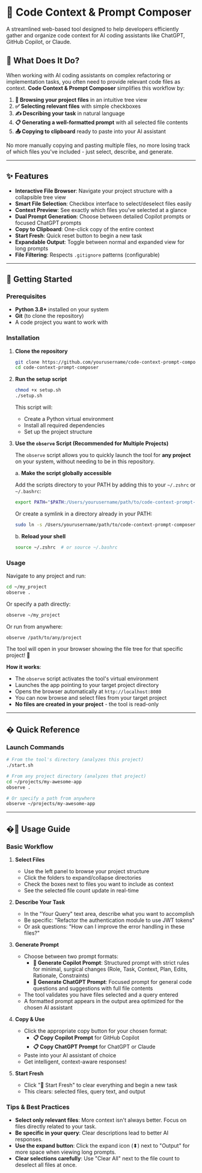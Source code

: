 # 🧠 Code Context & Prompt Composer

A streamlined web-based tool designed to help developers efficiently gather and organize code context for AI coding assistants like ChatGPT, GitHub Copilot, or Claude.

## 🎯 What Does It Do?

When working with AI coding assistants on complex refactoring or implementation tasks, you often need to provide relevant code files as context. **Code Context & Prompt Composer** simplifies this workflow by:

1. **📂 Browsing your project files** in an intuitive tree view
2. **✅ Selecting relevant files** with simple checkboxes
3. **✍️ Describing your task** in natural language
4. **📋 Generating a well-formatted prompt** with all selected file contents
5. **📤 Copying to clipboard** ready to paste into your AI assistant

No more manually copying and pasting multiple files, no more losing track of which files you've included - just select, describe, and generate.

---

## ✨ Features

- **Interactive File Browser**: Navigate your project structure with a collapsible tree view
- **Smart File Selection**: Checkbox interface to select/deselect files easily
- **Context Preview**: See exactly which files you've selected at a glance
- **Dual Prompt Generation**: Choose between detailed Copilot prompts or focused ChatGPT prompts
- **Copy to Clipboard**: One-click copy of the entire context
- **Start Fresh**: Quick reset button to begin a new task
- **Expandable Output**: Toggle between normal and expanded view for long prompts
- **File Filtering**: Respects `.gitignore` patterns (configurable)

---

## 🚀 Getting Started

### Prerequisites

- **Python 3.8+** installed on your system
- **Git** (to clone the repository)
- A code project you want to work with

### Installation

1. **Clone the repository**
   ```bash
   git clone https://github.com/yourusername/code-context-prompt-composer.git
   cd code-context-prompt-composer
   ```

2. **Run the setup script**
   ```bash
   chmod +x setup.sh
   ./setup.sh
   ```
   
   This script will:
   - Create a Python virtual environment
   - Install all required dependencies
   - Set up the project structure

3. **Use the `observe` Script (Recommended for Multiple Projects)**

   The `observe` script allows you to quickly launch the tool for **any project** on your system, without needing to be in this repository.

   a. **Make the script globally accessible**
      
      Add the scripts directory to your PATH by adding this to your `~/.zshrc` or `~/.bashrc`:
      ```bash
      export PATH="$PATH:/Users/yourusername/path/to/code-context-prompt-composer/scripts"
      ```
      
      Or create a symlink in a directory already in your PATH:
      ```bash
      sudo ln -s /Users/yourusername/path/to/code-context-prompt-composer/scripts/observe /usr/local/bin/observe
      ```

   b. **Reload your shell**
      ```bash
      source ~/.zshrc  # or source ~/.bashrc
      ```

### Usage

Navigate to any project and run:
```bash
cd ~/my_project
observe .
```

Or specify a path directly:
```bash
observe ~/my_project
```

Or run from anywhere:
```bash
observe /path/to/any/project
```

The tool will open in your browser showing the file tree for that specific project! 🎯

**How it works**:
- The `observe` script activates the tool's virtual environment
- Launches the app pointing to your target project directory
- Opens the browser automatically at `http://localhost:8080`
- You can now browse and select files from your target project
- **No files are created in your project** - the tool is read-only

---

## � Quick Reference

### Launch Commands

```bash
# From the tool's directory (analyzes this project)
./start.sh

# From any project directory (analyzes that project)
cd ~/projects/my-awesome-app
observe .

# Or specify a path from anywhere
observe ~/projects/my-awesome-app
```

---

## �📖 Usage Guide

### Basic Workflow

1. **Select Files**
   - Use the left panel to browse your project structure
   - Click the folders to expand/collapse directories
   - Check the boxes next to files you want to include as context
   - See the selected file count update in real-time

2. **Describe Your Task**
   - In the "Your Query" text area, describe what you want to accomplish
   - Be specific: "Refactor the authentication module to use JWT tokens"
   - Or ask questions: "How can I improve the error handling in these files?"

3. **Generate Prompt**
   - Choose between two prompt formats:
     - **🤖 Generate Copilot Prompt**: Structured prompt with strict rules for minimal, surgical changes (Role, Task, Context, Plan, Edits, Rationale, Constraints)
     - **💬 Generate ChatGPT Prompt**: Focused prompt for general code questions and suggestions with full file contents
   - The tool validates you have files selected and a query entered
   - A formatted prompt appears in the output area optimized for the chosen AI assistant

4. **Copy & Use**
   - Click the appropriate copy button for your chosen format:
     - **📋 Copy Copilot Prompt** for GitHub Copilot
     - **📋 Copy ChatGPT Prompt** for ChatGPT or Claude
   - Paste into your AI assistant of choice
   - Get intelligent, context-aware responses!

5. **Start Fresh**
   - Click "🔄 Start Fresh" to clear everything and begin a new task
   - This clears: selected files, query text, and output

### Tips & Best Practices

- **Select only relevant files**: More context isn't always better. Focus on files directly related to your task.
- **Be specific in your query**: Clear descriptions lead to better AI responses.
- **Use the expand button**: Click the expand icon (⬍) next to "Output" for more space when viewing long prompts.
- **Clear selections carefully**: Use "Clear All" next to the file count to deselect all files at once.
